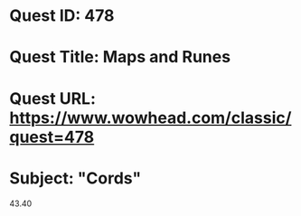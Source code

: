 # Quest ID: 478
# Quest Title: Maps and Runes
# Quest URL: https://www.wowhead.com/classic/quest=478
# Subject: "Cords"
43.40